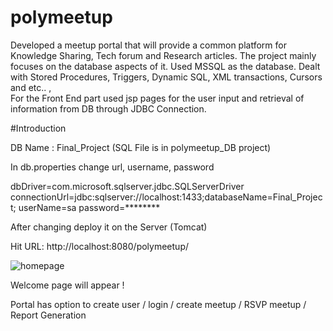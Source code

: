 # polymeetup
Developed a meetup portal that will provide a common platform for Knowledge Sharing, Tech forum and Research articles. 
The project mainly focuses on the database aspects of it. Used MSSQL as the database. 
Dealt with Stored Procedures, Triggers, Dynamic SQL, XML transactions, Cursors and etc.. ,   
For the Front End part used jsp pages for the user input and retrieval of information from DB through JDBC Connection.

#Introduction

DB Name : Final_Project 
(SQL File is in polymeetup_DB project)

In db.properties change url, username, password

dbDriver=com.microsoft.sqlserver.jdbc.SQLServerDriver
connectionUrl=jdbc:sqlserver://localhost:1433;databaseName=Final_Project;
userName=sa
password=********

After changing deploy it on the Server (Tomcat) 

Hit URL: http://localhost:8080/polymeetup/ 

![homepage](https://user-images.githubusercontent.com/17592919/28003032-098c4d6c-64ef-11e7-9716-47c863ad1f4e.jpg)

Welcome page will appear !

Portal has option to create user / login  / create meetup / RSVP meetup / Report Generation 

